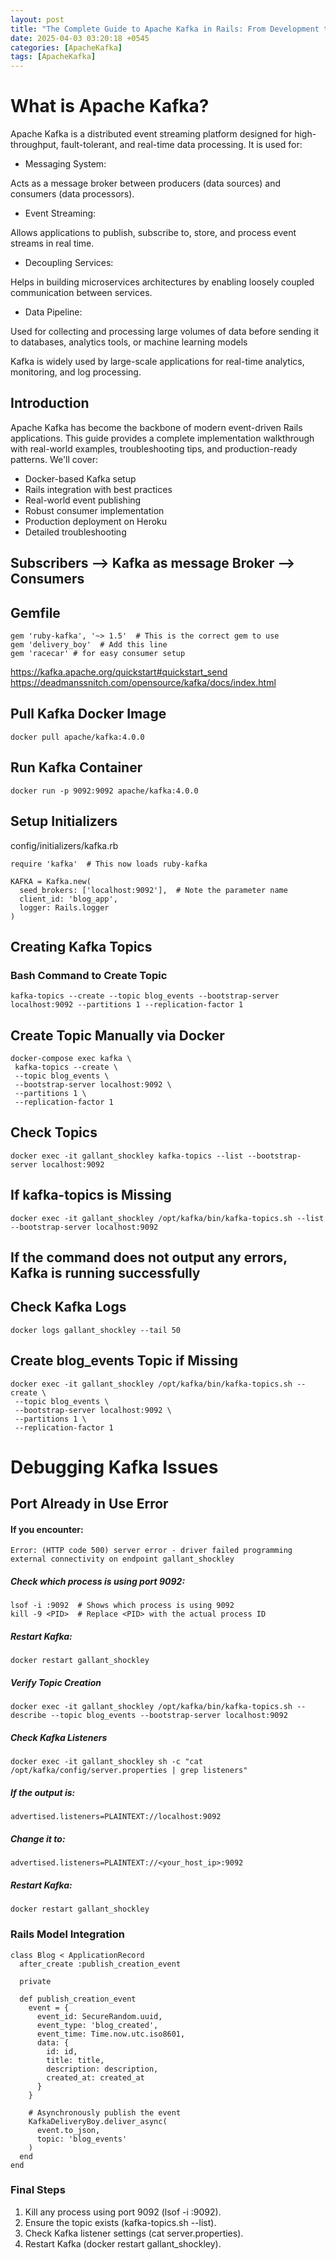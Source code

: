 ```yaml
---
layout: post
title: "The Complete Guide to Apache Kafka in Rails: From Development to Production"
date: 2025-04-03 03:20:18 +0545
categories: [ApacheKafka]
tags: [ApacheKafka]
---
```


# What is Apache Kafka?

Apache Kafka is a distributed event streaming platform designed for high-throughput, fault-tolerant, and real-time data processing. It is used for:

- Messaging System:

Acts as a message broker between producers (data sources) and consumers (data processors).

- Event Streaming:

Allows applications to publish, subscribe to, store, and process event streams in real time.

- Decoupling Services:

Helps in building microservices architectures by enabling loosely coupled communication between services.

- Data Pipeline:

Used for collecting and processing large volumes of data before sending it to databases, analytics tools, or machine learning models

Kafka is widely used by large-scale applications for real-time analytics, monitoring, and log processing.

## Introduction

Apache Kafka has become the backbone of modern event-driven Rails applications. This guide provides a complete implementation walkthrough with real-world examples, troubleshooting tips, and production-ready patterns. We'll cover:

- Docker-based Kafka setup
- Rails integration with best practices
- Real-world event publishing
- Robust consumer implementation
- Production deployment on Heroku
- Detailed troubleshooting

## Subscribers --> Kafka as message Broker --> Consumers

## Gemfile

```
gem 'ruby-kafka', '~> 1.5'  # This is the correct gem to use
gem 'delivery_boy'  # Add this line
gem 'racecar' # for easy consumer setup
```

https://kafka.apache.org/quickstart#quickstart_send
https://deadmanssnitch.com/opensource/kafka/docs/index.html

## Pull Kafka Docker Image

```
docker pull apache/kafka:4.0.0
```

## Run Kafka Container

```
docker run -p 9092:9092 apache/kafka:4.0.0
```

## Setup Initializers

config/initializers/kafka.rb

```
require 'kafka'  # This now loads ruby-kafka

KAFKA = Kafka.new(
  seed_brokers: ['localhost:9092'],  # Note the parameter name
  client_id: 'blog_app',
  logger: Rails.logger
)
```

## Creating Kafka Topics

### Bash Command to Create Topic

```
kafka-topics --create --topic blog_events --bootstrap-server localhost:9092 --partitions 1 --replication-factor 1
```

## Create Topic Manually via Docker

```
docker-compose exec kafka \
 kafka-topics --create \
 --topic blog_events \
 --bootstrap-server localhost:9092 \
 --partitions 1 \
 --replication-factor 1
```

## Check Topics

```
docker exec -it gallant_shockley kafka-topics --list --bootstrap-server localhost:9092
```

## If kafka-topics is Missing

```
docker exec -it gallant_shockley /opt/kafka/bin/kafka-topics.sh --list --bootstrap-server localhost:9092
```

## If the command does not output any errors, Kafka is running successfully

## Check Kafka Logs

```
docker logs gallant_shockley --tail 50
```

## Create blog_events Topic if Missing

```
docker exec -it gallant_shockley /opt/kafka/bin/kafka-topics.sh --create \
 --topic blog_events \
 --bootstrap-server localhost:9092 \
 --partitions 1 \
 --replication-factor 1
```

# Debugging Kafka Issues

## Port Already in Use Error

#### If you encounter:

```
Error: (HTTP code 500) server error - driver failed programming external connectivity on endpoint gallant_shockley
```

##### Check which process is using port 9092:

```
lsof -i :9092  # Shows which process is using 9092
kill -9 <PID>  # Replace <PID> with the actual process ID
```

##### Restart Kafka:

```
docker restart gallant_shockley
```

##### Verify Topic Creation

```
docker exec -it gallant_shockley /opt/kafka/bin/kafka-topics.sh --describe --topic blog_events --bootstrap-server localhost:9092
```

##### Check Kafka Listeners

```
docker exec -it gallant_shockley sh -c "cat /opt/kafka/config/server.properties | grep listeners"
```

##### If the output is:

```
advertised.listeners=PLAINTEXT://localhost:9092
```

##### Change it to:

```
advertised.listeners=PLAINTEXT://<your_host_ip>:9092
```

##### Restart Kafka:

```
docker restart gallant_shockley
```

### Rails Model Integration

```
class Blog < ApplicationRecord
  after_create :publish_creation_event

  private

  def publish_creation_event
    event = {
      event_id: SecureRandom.uuid,
      event_type: 'blog_created',
      event_time: Time.now.utc.iso8601,
      data: {
        id: id,
        title: title,
        description: description,
        created_at: created_at
      }
    }

    # Asynchronously publish the event
    KafkaDeliveryBoy.deliver_async(
      event.to_json,
      topic: 'blog_events'
    )
  end
end
```

### Final Steps

1. Kill any process using port 9092 (lsof -i :9092).
2. Ensure the topic exists (kafka-topics.sh --list).
3. Check Kafka listener settings (cat server.properties).
4. Restart Kafka (docker restart gallant_shockley).
